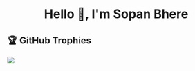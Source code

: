 <h1 align="center">Hello 👋, I'm Sopan Bhere</h1>

<!-- [![Typing SVG](https://readme-typing-svg.herokuapp.com?font=Courier&color=%23FFA500&vCenter=true&padding=5&lines=A+Passionate+Software+Developer;Tech+Enthusiast;Problem+Solver)](https://git.io/typing-svg)
<h3> Profile Visitors (All Time): </h3>

![Visitor Count](https://profile-counter.glitch.me/thesopan21/count.svg)
-->

<!-- <h2 align="left"> 🔥 My Stats </h2>
<div align="center">
  <img src="https://github-readme-stats.vercel.app/api/?username=thesopan21&hide_title=false&hide_rank=false&show_icons=true&include_all_commits=true&count_private=true&theme=dark&locale=en&hide_border=false" height="160" alt="stats graph"  />
      <img src="https://nirzak-streak-stats.vercel.app/?user=thesopan21&theme=dark&hide_border=false" height="160" alt="streak graph"  />
</div>

<div align="center">
  <img src="https://github-readme-stats.vercel.app/api/top-langs?username=thesopan21&locale=en&hide_title=false&layout=compact&card_width=400&langs_count=5&theme=dark&hide_border=false" height="160" alt="languages graph"  />
</div> -->

<h2 align="left">🏆 GitHub Trophies</h2>

![](https://github-profile-trophy.vercel.app/?username=thesopan21&theme=dark&no-frame=true&no-bg=false&margin-w=4)

<!--
<h2 align="left">🛠️ Skills & Expertise</h2>
    <span>&nbsp;&nbsp;</span>
    <a href="https://developer.mozilla.org/en-US/docs/Web/JavaScript"> 
      <img src="https://raw.githubusercontent.com/devicons/devicon/master/icons/javascript/javascript-original.svg" alt="javascript" width="40" height="40"/> 
    </a> 
    <span>&nbsp;&nbsp;</span>
    <a href="https://www.typescriptlang.org/" target="_blank" rel="noreferrer"> 
      <img src="https://raw.githubusercontent.com/devicons/devicon/master/icons/typescript/typescript-original.svg" alt="typescript" width="40" height="40"/> 
    </a>
    <span>&nbsp;&nbsp;</span>
    <a href="https://reactjs.org/" target="_blank" rel="noreferrer"> 
      <img src="https://www.cdnlogo.com/logos/r/85/react.svg" alt="react" width="40" height="40"/> 
    </a> 
    <span>&nbsp;&nbsp;</span>
    <a href="https://reactnative.dev/" target="_blank" rel="noreferrer"> 
      <img src="https://www.cdnlogo.com/logos/r/18/react-native.svg" alt="react-native" width="45" height="45"/> 
    </a>
    <span>&nbsp;&nbsp;</span>
    <a href="https://redux.js.org" target="_blank" rel="noreferrer"> 
      <img src="https://raw.githubusercontent.com/devicons/devicon/master/icons/redux/redux-original.svg" alt="redux" width="40" height="40"/> 
    </a>
    <span>&nbsp;&nbsp;</span>
    <a href="https://nodejs.org" target="_blank" rel="noreferrer"> 
      <img src="https://raw.githubusercontent.com/devicons/devicon/master/icons/nodejs/nodejs-original-wordmark.svg" alt="nodejs" width="40" height="40"/> 
    </a> 
    <span>&nbsp;&nbsp;</span>
    <a href="https://postman.com" target="_blank" rel="noreferrer"> 
      <img src="https://www.vectorlogo.zone/logos/getpostman/getpostman-icon.svg" alt="postman" width="40" height="40"/> 
    </a> 
    <span>&nbsp;&nbsp;</span>
    <a href="https://www.sqlite.org/" target="_blank" rel="noreferrer"> 
      <img src="https://www.vectorlogo.zone/logos/sqlite/sqlite-icon.svg" alt="sqlite" width="40" height="40"/> 
    </a>
    <span>&nbsp;&nbsp;</span>
    <a href="https://firebase.google.com/" target="_blank" rel="noreferrer"> 
      <img src="https://www.vectorlogo.zone/logos/firebase/firebase-icon.svg" alt="firebase" width="40" height="40"/> 
    </a> 
    <span>&nbsp;&nbsp;</span>
    <a href="https://git-scm.com/" target="_blank" rel="noreferrer"> 
      <img src="https://www.vectorlogo.zone/logos/git-scm/git-scm-icon.svg" alt="git" width="40" height="40"/> 
    </a> 
    <span>&nbsp;&nbsp;</span>
    <a href="https://github.com/" target="_blank" rel="noreferrer"> 
      <img src="https://www.vectorlogo.zone/logos/github/github-icon.svg" alt="github" width="45" height="44"/> 
    </a>




<h2 align="left">💼 Work Experience</h2>

<table>
  <tr>
    <th align="left">Project Name</th>
    <th align="left">Utilized Skills</th>
    <th align="left">Project Description</th>
  </tr>

  <tr>
    <td>
      <a href="https://github.com/thesopan21/social-ecommerce-app" target="_blank"><strong>Social Shopping App</strong></a><br />
    </td>
    <td>
      React Native, <br />
      TypeScript, <br />
      Redux Toolkit, <br />
      RTK Query, <br />
      React Navigation, <br />
      Context API, <br />
      FCM, <br />
      Razorpay, <br />
      Firebase
    </td>
    <td>
     Developed a scalable mobile e-commerce app with fast load times and smooth UI transitions using React Native & TypeScript.<br />
      Implemented nested navigation flows using React Navigation with deep linking and tab/drawer/stack navigators.<br />
      Used Context API for managing authentication flow and theme switching (dark/light) across the app.<br />
      Integrated Razorpay for secure in-app transactions and optimized the checkout experience.<br />
      Built in-app video feed and upload functionality using ffmpeg-kit and react-native-video, with adaptive playback.<br />
      Implemented real-time push notifications via Firebase Cloud Messaging (FCM) for user engagement.<br />
      Mentored a frontend intern on modular component architecture, API integration, and best coding practices.
    </td>
  </tr>

  <tr>
    <td>
      <a href="https://github.com/thesopan21/admin-dashboards" target="_blank"><strong>Admin Dashboards (Web App)</strong></a>
    </td>
    <td>
      React.js, <br />
      Tailwind CSS, <br />
      Context API
    </td>
    <td>
      Built responsive dashboard components using React.js and Tailwind CSS, improving UI consistency and load performance.<br />
      Managed authentication and theme preferences globally using React Context API.<br />
      Collaborated with backend and product teams to design scalable frontend architecture for data visualizations.<br />
      Created reusable, accessible UI components and improved performance with memoization techniques.<br />
      Streamlined data binding and reduced re-render overhead in dynamic table and chart components.
    </td>
  </tr>

  <tr>
    <td>
      <a href="https://github.com/thesopan21/short-video-app" target="_blank"><strong>Short Video App</strong></a>
    </td>
    <td>
      React Native,<br />
      Redux Toolkit,<br />
      Firebase, <br />
      React Navigation
    </td>
    <td>
      Developed a short video platform with feed, upload, and profile screens mimicking TikTok-style UI.<br />
      Used ffmpeg-kit to compress and upload videos, and react-native-video for adaptive streaming playback.<br />
      Implemented navigation flows with stack navigators and custom screen transitions using React Navigation.<br />
      Integrated Firebase Auth and Firestore to manage user identity and video metadata.<br />
      Optimized performance using lazy loading and memoization to ensure smooth scroll and transitions.
    </td>
  </tr>

  <tr>
    <td>
      <a href="https://github.com/thesopan21/social-chat-app" target="_blank"><strong>Social Chat Application</strong></a>
    </td>
    <td>
      React Native, <br />
      WebSocket (Frontend),<br />
      Context API
    </td>
    <td>
     Built a real-time messaging app with individual and group chat support using frontend-only WebSocket implementation.<br />
      Created All-Users screen with active presence indicator and individual chat screen with message threading.<br />
      Used Context API to manage authentication state and chat session persistence.<br />
      Designed responsive chat bubbles, emoji support, timestamping, and read receipts.<br />
      Optimized rendering performance and reduced message latency through efficient event handling.
    </td>
  </tr>
</table>

-->
